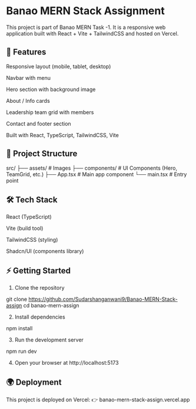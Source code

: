 # Banao MERN Stack Assignment

This project is part of Banao MERN Task -1. It is a responsive web application built with React + Vite + TailwindCSS and hosted on Vercel.

## 🚀 Features

Responsive layout (mobile, tablet, desktop)

Navbar with menu

Hero section with background image

About / Info cards

Leadership team grid with members

Contact and footer section

Built with React, TypeScript, TailwindCSS, Vite


## 📂 Project Structure

src/
 ├── assets/          # Images
 ├── components/      # UI Components (Hero, TeamGrid, etc.)
 ├── App.tsx          # Main app component
 └── main.tsx         # Entry point

## 🛠️ Tech Stack

React (TypeScript)

Vite (build tool)

TailwindCSS (styling)

Shadcn/UI (components library)


## ⚡ Getting Started

1. Clone the repository

git clone https://github.com/Sudarshanganwani9/Banao-MERN-Stack-assign
cd banao-mern-assign


2. Install dependencies

npm install


3. Run the development server

npm run dev


4. Open your browser at http://localhost:5173



## 🌍 Deployment

This project is deployed on Vercel:
👉 banao-mern-stack-assign.vercel.app


